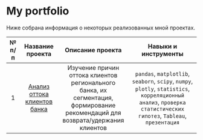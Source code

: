 # My portfolio

Ниже собрана информация о некоторых реализованных мной проектах.

| № п/п|   Название проекта   | Описание проекта | Навыки и инструменты |
|:-----:|:----------------:|:----------------:|:--------------------:|
| 1 |   [Анализ оттока клиентов банка](https://github.com/data-analyst-and-financier/my_portfolio/tree/main/bank_customer_churn_analysis)   | Изучение причин оттока клиентов регионального банка, их сегментация, формирование рекомендаций для возврата/удержания клиентов | `pandas`, `matplotlib`, `seaborn`, `scipy`, `numpy`, `plotly`, `statistics`, `корреляционный анализ`, `проверка статистических гипотез`, `Tableau`, `презентация`|

